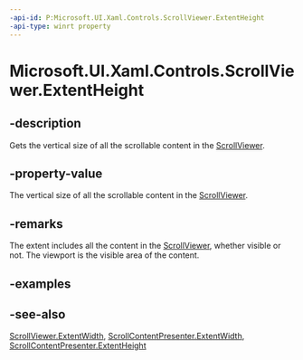 ```yaml
---
-api-id: P:Microsoft.UI.Xaml.Controls.ScrollViewer.ExtentHeight
-api-type: winrt property
---
```


<!-- Property syntax
public double ExtentHeight { get; }
-->

# Microsoft.UI.Xaml.Controls.ScrollViewer.ExtentHeight

## -description
Gets the vertical size of all the scrollable content in the [ScrollViewer](scrollviewer.md).

## -property-value
The vertical size of all the scrollable content in the [ScrollViewer](scrollviewer.md).

## -remarks
The extent includes all the content in the [ScrollViewer](scrollviewer.md), whether visible or not. The viewport is the visible area of the content.

## -examples

## -see-also
[ScrollViewer.ExtentWidth](scrollviewer_extentwidth.md), [ScrollContentPresenter.ExtentWidth](scrollcontentpresenter_extentwidth.md), [ScrollContentPresenter.ExtentHeight](scrollcontentpresenter_extentheight.md)
